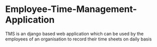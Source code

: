 # Employee-Time-Management-Application
TMS is an django based web application which can be used by the employees of an organisation to record their time sheets on daily basis
